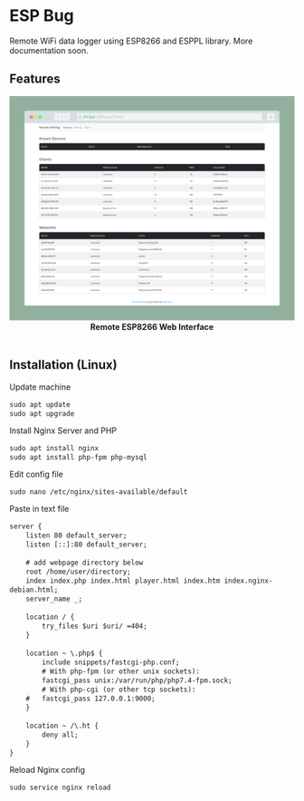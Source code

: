 # ESP Bug

Remote WiFi data logger using ESP8266 and ESPPL library.  More documentation soon.

## Features
<p align="center">
  <img alt="" src="/img/web.png">
  <br>
  <b>Remote ESP8266 Web Interface</b>
  <br>
  <br>
</p>

## Installation (Linux)
Update machine  
```
sudo apt update
sudo apt upgrade  
```
Install Nginx Server and PHP
```
sudo apt install nginx
sudo apt install php-fpm php-mysql
```
Edit config file
```
sudo nano /etc/nginx/sites-available/default
```
Paste in text file 
```
server {
	listen 80 default_server;
	listen [::]:80 default_server;

	# add webpage directory below
	root /home/user/directory;
	index index.php index.html player.html index.htm index.nginx-debian.html;
	server_name _;

	location / {
		try_files $uri $uri/ =404;
	}
	
	location ~ \.php$ {
		include snippets/fastcgi-php.conf;
		# With php-fpm (or other unix sockets):
		fastcgi_pass unix:/var/run/php/php7.4-fpm.sock;
		# With php-cgi (or other tcp sockets):
	#	fastcgi_pass 127.0.0.1:9000;
	}
	
	location ~ /\.ht {
		deny all;
	}
}
```
Reload Nginx config
```
sudo service nginx reload
```




